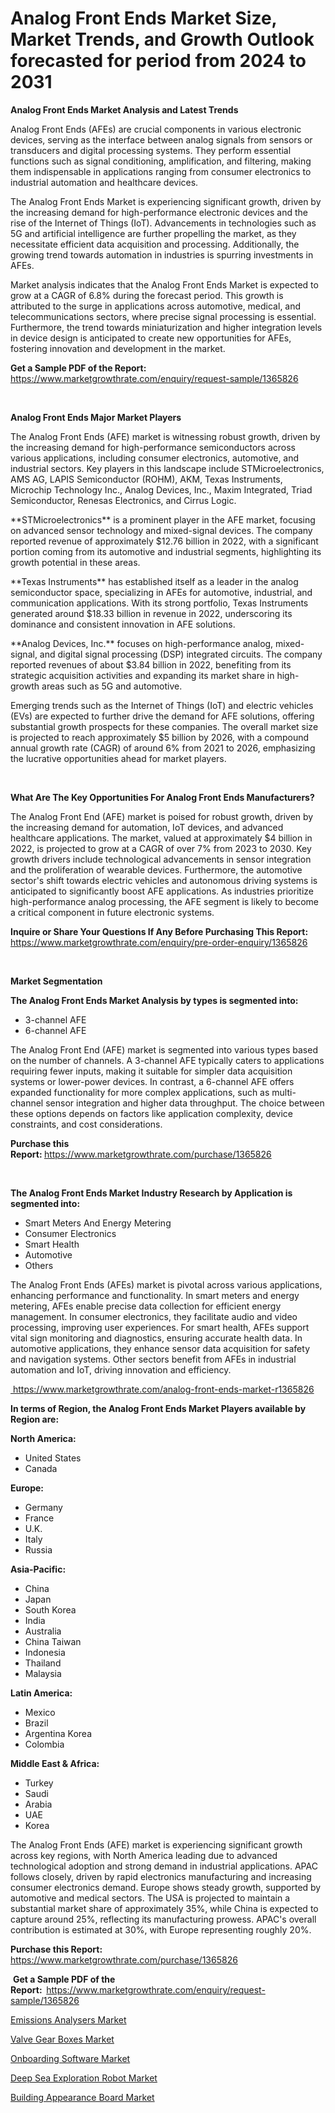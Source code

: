 <p><h1>Analog Front Ends Market Size, Market Trends, and Growth Outlook forecasted for period from 2024 to 2031</h1></p><p><strong>Analog Front Ends Market Analysis and Latest Trends</strong></p>
<p><p>Analog Front Ends (AFEs) are crucial components in various electronic devices, serving as the interface between analog signals from sensors or transducers and digital processing systems. They perform essential functions such as signal conditioning, amplification, and filtering, making them indispensable in applications ranging from consumer electronics to industrial automation and healthcare devices.</p><p>The Analog Front Ends Market is experiencing significant growth, driven by the increasing demand for high-performance electronic devices and the rise of the Internet of Things (IoT). Advancements in technologies such as 5G and artificial intelligence are further propelling the market, as they necessitate efficient data acquisition and processing. Additionally, the growing trend towards automation in industries is spurring investments in AFEs.</p><p>Market analysis indicates that the Analog Front Ends Market is expected to grow at a CAGR of 6.8% during the forecast period. This growth is attributed to the surge in applications across automotive, medical, and telecommunications sectors, where precise signal processing is essential. Furthermore, the trend towards miniaturization and higher integration levels in device design is anticipated to create new opportunities for AFEs, fostering innovation and development in the market.</p></p>
<p><strong>Get a Sample PDF of the Report:&nbsp;</strong> <a href="https://www.marketgrowthrate.com/enquiry/request-sample/1365826">https://www.marketgrowthrate.com/enquiry/request-sample/1365826</a></p>
<p>&nbsp;</p>
<p><strong>Analog Front Ends Major Market Players</strong></p>
<p><p>The Analog Front Ends (AFE) market is witnessing robust growth, driven by the increasing demand for high-performance semiconductors across various applications, including consumer electronics, automotive, and industrial sectors. Key players in this landscape include STMicroelectronics, AMS AG, LAPIS Semiconductor (ROHM), AKM, Texas Instruments, Microchip Technology Inc., Analog Devices, Inc., Maxim Integrated, Triad Semiconductor, Renesas Electronics, and Cirrus Logic.</p><p>**STMicroelectronics** is a prominent player in the AFE market, focusing on advanced sensor technology and mixed-signal devices. The company reported revenue of approximately $12.76 billion in 2022, with a significant portion coming from its automotive and industrial segments, highlighting its growth potential in these areas.</p><p>**Texas Instruments** has established itself as a leader in the analog semiconductor space, specializing in AFEs for automotive, industrial, and communication applications. With its strong portfolio, Texas Instruments generated around $18.33 billion in revenue in 2022, underscoring its dominance and consistent innovation in AFE solutions.</p><p>**Analog Devices, Inc.** focuses on high-performance analog, mixed-signal, and digital signal processing (DSP) integrated circuits. The company reported revenues of about $3.84 billion in 2022, benefiting from its strategic acquisition activities and expanding its market share in high-growth areas such as 5G and automotive.</p><p>Emerging trends such as the Internet of Things (IoT) and electric vehicles (EVs) are expected to further drive the demand for AFE solutions, offering substantial growth prospects for these companies. The overall market size is projected to reach approximately $5 billion by 2026, with a compound annual growth rate (CAGR) of around 6% from 2021 to 2026, emphasizing the lucrative opportunities ahead for market players.</p></p>
<p>&nbsp;</p>
<p><strong>What Are The Key Opportunities For Analog Front Ends Manufacturers?</strong></p>
<p><p>The Analog Front End (AFE) market is poised for robust growth, driven by the increasing demand for automation, IoT devices, and advanced healthcare applications. The market, valued at approximately $4 billion in 2022, is projected to grow at a CAGR of over 7% from 2023 to 2030. Key growth drivers include technological advancements in sensor integration and the proliferation of wearable devices. Furthermore, the automotive sector's shift towards electric vehicles and autonomous driving systems is anticipated to significantly boost AFE applications. As industries prioritize high-performance analog processing, the AFE segment is likely to become a critical component in future electronic systems.</p></p>
<p><strong>Inquire or Share Your Questions If Any Before Purchasing This Report:</strong> <a href="https://www.marketgrowthrate.com/enquiry/pre-order-enquiry/1365826">https://www.marketgrowthrate.com/enquiry/pre-order-enquiry/1365826</a></p>
<p>&nbsp;</p>
<p><strong>Market Segmentation</strong></p>
<p><strong>The Analog Front Ends Market Analysis by types is segmented into:</strong></p>
<p><ul><li>3-channel AFE</li><li>6-channel AFE</li></ul></p>
<p><p>The Analog Front End (AFE) market is segmented into various types based on the number of channels. A 3-channel AFE typically caters to applications requiring fewer inputs, making it suitable for simpler data acquisition systems or lower-power devices. In contrast, a 6-channel AFE offers expanded functionality for more complex applications, such as multi-channel sensor integration and higher data throughput. The choice between these options depends on factors like application complexity, device constraints, and cost considerations.</p></p>
<p><strong>Purchase this Report:&nbsp;</strong><a href="https://www.marketgrowthrate.com/purchase/1365826">https://www.marketgrowthrate.com/purchase/1365826</a></p>
<p>&nbsp;</p>
<p><strong>The Analog Front Ends Market Industry Research by Application is segmented into:</strong></p>
<p><ul><li>Smart Meters And Energy Metering</li><li>Consumer Electronics</li><li>Smart Health</li><li>Automotive</li><li>Others</li></ul></p>
<p><p>The Analog Front Ends (AFEs) market is pivotal across various applications, enhancing performance and functionality. In smart meters and energy metering, AFEs enable precise data collection for efficient energy management. In consumer electronics, they facilitate audio and video processing, improving user experiences. For smart health, AFEs support vital sign monitoring and diagnostics, ensuring accurate health data. In automotive applications, they enhance sensor data acquisition for safety and navigation systems. Other sectors benefit from AFEs in industrial automation and IoT, driving innovation and efficiency.</p></p>
<p><a href="https://www.marketgrowthrate.com/analog-front-ends-market-r1365826">&nbsp;https://www.marketgrowthrate.com/analog-front-ends-market-r1365826</a></p>
<p><strong>In terms of Region, the Analog Front Ends Market Players available by Region are:</strong></p>
<p>
    <p> <strong> North America: </strong>
        <ul>
            <li>United States</li>
            <li>Canada</li>
        </ul>
        </p> 
    <p> <strong> Europe: </strong>
        <ul>
            <li>Germany</li>
            <li>France</li>
            <li>U.K.</li>
            <li>Italy</li>
            <li>Russia</li>
        </ul>
        </p> 
    <p> <strong> Asia-Pacific: </strong>
        <ul>
            <li>China</li>
            <li>Japan</li>
            <li>South Korea</li>
            <li>India</li>
            <li>Australia</li>
            <li>China Taiwan</li>
            <li>Indonesia</li>
            <li>Thailand</li>
            <li>Malaysia</li>
        </ul>
        </p> 
    <p> <strong> Latin America: </strong>
        <ul>
            <li>Mexico</li>
            <li>Brazil</li>
            <li>Argentina Korea</li>
            <li>Colombia</li>
        </ul>
        </p> 
    <p> <strong> Middle East & Africa: </strong>
        <ul>
            <li>Turkey</li>
            <li>Saudi</li>
            <li>Arabia</li>
            <li>UAE</li>
            <li>Korea</li>
        </ul>
    </p>
    </p>
<p><p>The Analog Front Ends (AFE) market is experiencing significant growth across key regions, with North America leading due to advanced technological adoption and strong demand in industrial applications. APAC follows closely, driven by rapid electronics manufacturing and increasing consumer electronics demand. Europe shows steady growth, supported by automotive and medical sectors. The USA is projected to maintain a substantial market share of approximately 35%, while China is expected to capture around 25%, reflecting its manufacturing prowess. APAC's overall contribution is estimated at 30%, with Europe representing roughly 20%.</p></p>
<p><strong>Purchase this Report: </strong><a href="https://www.marketgrowthrate.com/purchase/1365826">https://www.marketgrowthrate.com/purchase/1365826</a></p>
<p>&nbsp;<strong>Get a Sample PDF of the Report:&nbsp;&nbsp;</strong><a href="https://www.marketgrowthrate.com/enquiry/request-sample/1365826">https://www.marketgrowthrate.com/enquiry/request-sample/1365826</a></p>
<p><strong></strong></p>
<p><p><a href="https://github.com/SamiaChowdhury801/Market-Research-Report-List-1/blob/main/emissions-analysers-market.md">Emissions Analysers Market</a></p><p><a href="https://github.com/BellAuer/Market-Research-Report-List-1/blob/main/valve-gear-boxes-market.md">Valve Gear Boxes Market</a></p><p><a href="https://www.linkedin.com/pulse/onboarding-software-market-analysis-report-global-insights-hakff">Onboarding Software Market</a></p><p><a href="https://medium.com/@gusbarrows/how-will-the-deep-sea-exploration-robot-market-evolve-799ef2a4108a?postPublishedType=repub">Deep Sea Exploration Robot Market</a></p><p><a href="https://medium.com/@gusbarrows/building-appearance-board-market-global-market-insights-and-sales-trends-2024-to-2031-c6fd5cca9ace?postPublishedType=repub">Building Appearance Board Market</a></p></p>